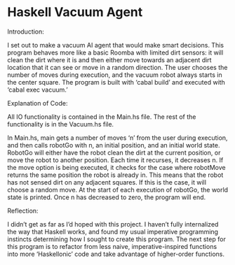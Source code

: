 # Haskell Vacuum Agent

Introduction:

I set out to make a vacuum AI agent that would make smart decisions. This program behaves more like a basic Roomba with limited dirt sensors: it will clean the dirt where it is and then either move towards an adjacent dirt location that it can see or move in a random direction. The user chooses the number of moves during execution, and the vacuum robot always starts in the center square. The program is built with ‘cabal build’ and executed with ‘cabal exec vacuum.’

Explanation of Code:

All IO functionality is contained in the Main.hs file. The rest of the functionality is in the Vacuum.hs file. 

In Main.hs, main gets a number of moves ‘n’ from the user during execution, and then calls robotGo with n, an initial position, and an initial world state. RobotGo will either have the robot clean the dirt at the current position, or move the robot to another position. Each time it recurses, it decreases n. If the move option is being executed, it checks for the case where robotMove returns the same position the robot is already in. This means that the robot has not sensed dirt on any adjacent squares. If this is the case, it will choose a random move. At the start of each execution of robotGo, the world state is printed. 
Once n has decreased to zero, the program will end.

Reflection:

I didn’t get as far as I’d hoped with this project. I haven’t fully internalized the way that Haskell works, and found my usual imperative programming instincts determining how I sought to create this program. The next step for this program is to refactor from less naive, imperative-inspired functions into more ‘Haskellonic’ code and take advantage of higher-order functions. 

